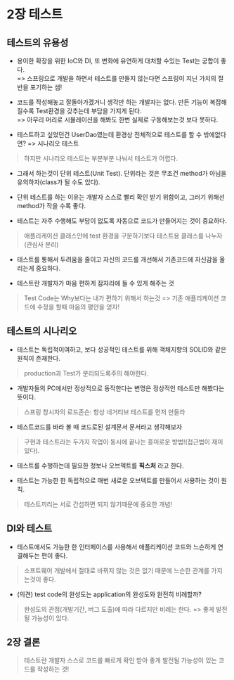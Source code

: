 # 2장 테스트

## 테스트의 유용성
* 용이한 확장을 위한 IoC와 DI, 또 변화에 유연하게 대처할 수있는 Test는 궁합이 좋다.
<br/>=> 스프링으로 개발을 하면서 테스트를 만들지 않는다면 스프링이 지닌 가치의 절반을 포기하는 샘!

* 코드를 작성해놓고 잘돌아가겠거니 생각만 하는 개발자는 없다. 만든 기능이 복잡해질수록 Test환경을 갖추는데 부담을 가지게 된다.
<br/>=> 아무리 머리로 시뮬레이션을 해봐도 한번 실제로 구동해보는것 보다 못하다.

* 테스트하고 싶었던건 UserDao였는데 환경상 전체적으로 테스트를 할 수 밖에없다면? => 시나리오 테스트
> 하지만 시나리오 테스트는 부분부분 나눠서 테스트가 어렵다.

* 그래서 하는것이 단위 테스트(Unit Test). 단위라는 것은 무조건 method가 아님을 유의하자(class가 될 수도 있다).

* 단위 테스트를 하는 이유는 개발자 스스로 빨리 확인 받기 위함이고, 그러기 위해선 method가 작을 수록 좋다.

* 테스트는 자주 수행해도 부담이 없도록 자동으로 코드가 만들어지는 것이 중요하다.
> 애플리케이션 클래스안에 test 환경을 구분하기보다 테스트용 클래스를 나누자(관심사 분리)

* 테스트를 통해서 두려움을 줄이고 자신의 코드를 개선해서 기존코드에 자신감을 올리는게 중요하다.

* 테스트란 개발자가 마음 편하게 잠자리에 들 수 있게 해주는 것
> Test Code는 Why보다는 내가 편하기 위해서 하는것 => 기존 애플리케이션 코드에 수정을 할때 마음의 평안을 얻자!

## 테스트의 시나리오

* 테스트는 독립적이여하고, 보다 성공적인 테스트를 위해 객체지향의 SOLID와 같은 원칙이 존재한다.
> production과 Test가 분리되도록주의 해야한다.

* 개발자들의 PC에서만 정상적으로 동작한다는 변명은 정상적인 테스트만 해봤다는 뜻이다.
> 스프링 창시자의 로드존슨: 항상 네거티브 테스트를 먼저 만들라

* 테스트코드를 바라 볼 때 코드로된 설계문서 문서라고 생각해보자
> 구현과 테스트라는 두가지 작업이 동시에 끝나는 흥미로운 방법!(접근법이 재미있다).

* 테스트를 수행하는데 필요한 정보나 오브젝트를 __픽스처__ 라고 한다.

* 테스트는 가능한 한 독립적으로 매번 새로운 오브텍트를 만들어서 사용하는 것이 원칙.
> 테스트끼리는 서로 간섭하면 되지 않기때문에 중요한 개념!


## DI와 테스트

* 테스트에서도 가능한 한 인터페이스를 사용해서 애플리케이션 코드와 느슨하게 연결해두는 편이 좋다.
> 소프트웨어 개발에서 절대로 바뀌지 않는 것은 없기 때문에 느슨한 관계를 가지는것이 좋다.

* (의견) test code의 완성도는 application의 완성도와 완전히 비례할까?
> 완성도의 관점(개발기간, 버그 도출)에 따라 다르지만 비례는 한다. => 좋게 발전될 가능성이 있다.

## 2장 결론
> 테스트란 개발자 스스로 코드를 빠르게 확인 받아 좋게 발전될 가능성이 있는 코드를 작성하는 것!






